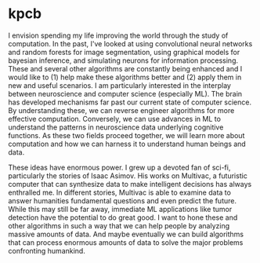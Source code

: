 # kpcb
I envision spending my life improving the world through the study of computation. In the past, I've looked at using convolutional neural networks and random forests for image segmentation, using graphical models for bayesian inference, and simulating neurons for information processing. These and several other algorithms are constantly being enhanced and I would like to (1) help make these algorithms better and (2) apply them in new and useful scenarios. I am particularly interested in the interplay between neuroscience and computer science (especially ML). The brain has developed mechanisms far past our current state of computer science. By understanding these, we can reverse engineer algorithms for more effective computation. Conversely, we can use advances in ML to understand the patterns in neuroscience data underlying cognitive functions. As these two fields proceed together, we will learn more about computation and how we can harness it to understand human beings and data.These ideas have enormous power. I grew up a devoted fan of sci-fi, particularly the stories of Isaac Asimov. His works on Multivac, a futuristic computer that can synthesize data to make intelligent decisions has always enthralled me. In different stories, Multivac is able to examine data to answer humanities fundamental questions and even predict the future. While this may still be far away, immediate ML applications like tumor detection have the potential to do great good. I want to hone these and other algorithms in such a way that we can help people by analyzing massive amounts of data. And maybe eventually we can build algorithms that can process enormous amounts of data to solve the major problems confronting humankind.